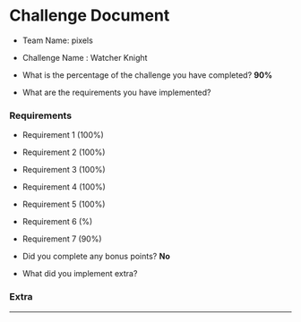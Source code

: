 # Challenge Document

- Team Name: pixels
- Challenge Name : Watcher Knight

- What is the percentage of the challenge you have completed? **90%**

- What are the requirements you have implemented?

### Requirements

- Requirement 1 (100%)
- Requirement 2 (100%)
- Requirement 3 (100%)
- Requirement 4 (100%)
- Requirement 5 (100%)
- Requirement 6 (%)
- Requirement 7 (90%)

- Did you complete any bonus points? **No**

- What did you implement extra?

### Extra
***************
